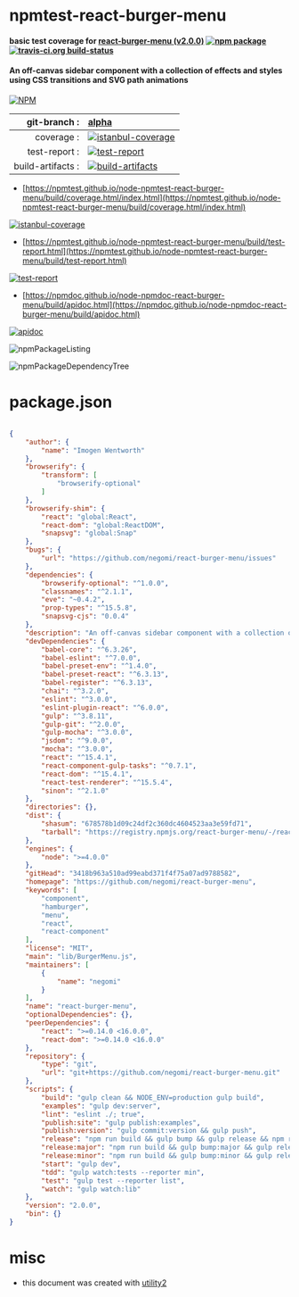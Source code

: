 # npmtest-react-burger-menu

#### basic test coverage for  [react-burger-menu (v2.0.0)](https://github.com/negomi/react-burger-menu)  [![npm package](https://img.shields.io/npm/v/npmtest-react-burger-menu.svg?style=flat-square)](https://www.npmjs.org/package/npmtest-react-burger-menu) [![travis-ci.org build-status](https://api.travis-ci.org/npmtest/node-npmtest-react-burger-menu.svg)](https://travis-ci.org/npmtest/node-npmtest-react-burger-menu)

#### An off-canvas sidebar component with a collection of effects and styles using CSS transitions and SVG path animations

[![NPM](https://nodei.co/npm/react-burger-menu.png?downloads=true&downloadRank=true&stars=true)](https://www.npmjs.com/package/react-burger-menu)

| git-branch : | [alpha](https://github.com/npmtest/node-npmtest-react-burger-menu/tree/alpha)|
|--:|:--|
| coverage : | [![istanbul-coverage](https://npmtest.github.io/node-npmtest-react-burger-menu/build/coverage.badge.svg)](https://npmtest.github.io/node-npmtest-react-burger-menu/build/coverage.html/index.html)|
| test-report : | [![test-report](https://npmtest.github.io/node-npmtest-react-burger-menu/build/test-report.badge.svg)](https://npmtest.github.io/node-npmtest-react-burger-menu/build/test-report.html)|
| build-artifacts : | [![build-artifacts](https://npmtest.github.io/node-npmtest-react-burger-menu/glyphicons_144_folder_open.png)](https://github.com/npmtest/node-npmtest-react-burger-menu/tree/gh-pages/build)|

- [https://npmtest.github.io/node-npmtest-react-burger-menu/build/coverage.html/index.html](https://npmtest.github.io/node-npmtest-react-burger-menu/build/coverage.html/index.html)

[![istanbul-coverage](https://npmtest.github.io/node-npmtest-react-burger-menu/build/screenCapture.buildCi.browser.%252Ftmp%252Fbuild%252Fcoverage.lib.html.png)](https://npmtest.github.io/node-npmtest-react-burger-menu/build/coverage.html/index.html)

- [https://npmtest.github.io/node-npmtest-react-burger-menu/build/test-report.html](https://npmtest.github.io/node-npmtest-react-burger-menu/build/test-report.html)

[![test-report](https://npmtest.github.io/node-npmtest-react-burger-menu/build/screenCapture.buildCi.browser.%252Ftmp%252Fbuild%252Ftest-report.html.png)](https://npmtest.github.io/node-npmtest-react-burger-menu/build/test-report.html)

- [https://npmdoc.github.io/node-npmdoc-react-burger-menu/build/apidoc.html](https://npmdoc.github.io/node-npmdoc-react-burger-menu/build/apidoc.html)

[![apidoc](https://npmdoc.github.io/node-npmdoc-react-burger-menu/build/screenCapture.buildCi.browser.%252Ftmp%252Fbuild%252Fapidoc.html.png)](https://npmdoc.github.io/node-npmdoc-react-burger-menu/build/apidoc.html)

![npmPackageListing](https://npmtest.github.io/node-npmtest-react-burger-menu/build/screenCapture.npmPackageListing.svg)

![npmPackageDependencyTree](https://npmtest.github.io/node-npmtest-react-burger-menu/build/screenCapture.npmPackageDependencyTree.svg)



# package.json

```json

{
    "author": {
        "name": "Imogen Wentworth"
    },
    "browserify": {
        "transform": [
            "browserify-optional"
        ]
    },
    "browserify-shim": {
        "react": "global:React",
        "react-dom": "global:ReactDOM",
        "snapsvg": "global:Snap"
    },
    "bugs": {
        "url": "https://github.com/negomi/react-burger-menu/issues"
    },
    "dependencies": {
        "browserify-optional": "^1.0.0",
        "classnames": "^2.1.1",
        "eve": "~0.4.2",
        "prop-types": "^15.5.8",
        "snapsvg-cjs": "0.0.4"
    },
    "description": "An off-canvas sidebar component with a collection of effects and styles using CSS transitions and SVG path animations",
    "devDependencies": {
        "babel-core": "^6.3.26",
        "babel-eslint": "^7.0.0",
        "babel-preset-env": "^1.4.0",
        "babel-preset-react": "^6.3.13",
        "babel-register": "^6.3.13",
        "chai": "^3.2.0",
        "eslint": "^3.0.0",
        "eslint-plugin-react": "^6.0.0",
        "gulp": "^3.8.11",
        "gulp-git": "^2.0.0",
        "gulp-mocha": "^3.0.0",
        "jsdom": "^9.0.0",
        "mocha": "^3.0.0",
        "react": "^15.4.1",
        "react-component-gulp-tasks": "^0.7.1",
        "react-dom": "^15.4.1",
        "react-test-renderer": "^15.5.4",
        "sinon": "^2.1.0"
    },
    "directories": {},
    "dist": {
        "shasum": "678578b1d09c24df2c360dc4604523aa3e59fd71",
        "tarball": "https://registry.npmjs.org/react-burger-menu/-/react-burger-menu-2.0.0.tgz"
    },
    "engines": {
        "node": ">=4.0.0"
    },
    "gitHead": "3418b963a510ad99eabd371f4f75a07ad9788582",
    "homepage": "https://github.com/negomi/react-burger-menu",
    "keywords": [
        "component",
        "hamburger",
        "menu",
        "react",
        "react-component"
    ],
    "license": "MIT",
    "main": "lib/BurgerMenu.js",
    "maintainers": [
        {
            "name": "negomi"
        }
    ],
    "name": "react-burger-menu",
    "optionalDependencies": {},
    "peerDependencies": {
        "react": ">=0.14.0 <16.0.0",
        "react-dom": ">=0.14.0 <16.0.0"
    },
    "repository": {
        "type": "git",
        "url": "git+https://github.com/negomi/react-burger-menu.git"
    },
    "scripts": {
        "build": "gulp clean && NODE_ENV=production gulp build",
        "examples": "gulp dev:server",
        "lint": "eslint ./; true",
        "publish:site": "gulp publish:examples",
        "publish:version": "gulp commit:version && gulp push",
        "release": "npm run build && gulp bump && gulp release && npm run publish:version",
        "release:major": "npm run build && gulp bump:major && gulp release",
        "release:minor": "npm run build && gulp bump:minor && gulp release",
        "start": "gulp dev",
        "tdd": "gulp watch:tests --reporter min",
        "test": "gulp test --reporter list",
        "watch": "gulp watch:lib"
    },
    "version": "2.0.0",
    "bin": {}
}
```



# misc
- this document was created with [utility2](https://github.com/kaizhu256/node-utility2)
